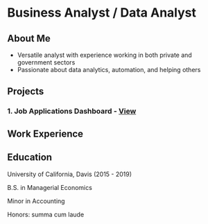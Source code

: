 # Business Analyst / Data Analyst
## About Me
- Versatile analyst with experience working in both private and government sectors
- Passionate about data analytics, automation, and helping others

## Projects

### 1. Job Applications Dashboard - [View](./project_page1.md)



## Work Experience  

## Education

University of California, Davis (2015 - 2019)

B.S. in Managerial Economics

Minor in Accounting

Honors: summa cum laude
